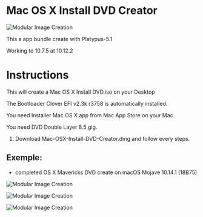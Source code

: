 # Mac OS X Install DVD Creator

![Modular Image Creation](https://i25.servimg.com/u/f25/18/50/18/69/captu352.png)

This a app bundle create with Platypus-5.1
 
Working to 10.7.5 at 10.12.2  

# Instructions

This will create a Mac OS X Install DVD.iso on your Desktop

The Bootloader Clover EFI v2.3k r3758 is automatically installed.

You need Installer Mac OS X.app from Mac App Store on your Mac.

You need DVD Double Layer 8.5 gig.

1.  Download Mac-OSX-Install-DVD-Creator.dmg and follow every steps.

## Exemple:
- completed OS X Mavericks DVD create on macOS Mojave 10.14.1 (18B75)

![Modular Image Creation](https://i25.servimg.com/u/f25/18/50/18/69/captu353.png)

![Modular Image Creation](https://i25.servimg.com/u/f25/18/50/18/69/captu354.png)

![Modular Image Creation](https://i25.servimg.com/u/f25/18/50/18/69/captu355.png)






 
